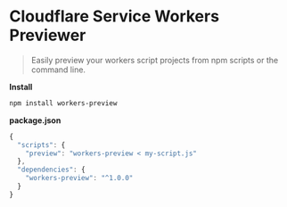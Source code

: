 # Cloudflare Service Workers Previewer

> Easily preview your workers script projects from npm scripts or the command line.

**Install**

```bash
npm install workers-preview
```

**package.json**

```javascript
{
  "scripts": {
    "preview": "workers-preview < my-script.js"
  },
  "dependencies": {
    "workers-preview": "^1.0.0"
  }
}
```
